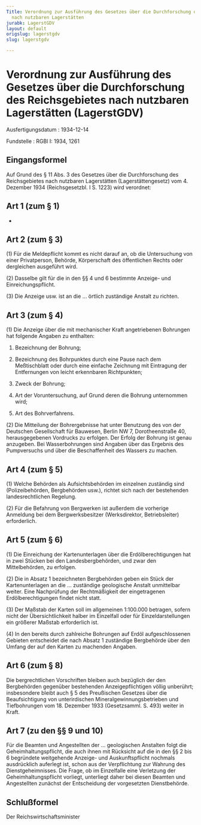 ```yaml
---
Title: Verordnung zur Ausführung des Gesetzes über die Durchforschung des Reichsgebietes
  nach nutzbaren Lagerstätten
jurabk: LagerstGDV
layout: default
origslug: lagerstgdv
slug: lagerstgdv

---
```


# Verordnung zur Ausführung des Gesetzes über die Durchforschung des Reichsgebietes nach nutzbaren Lagerstätten (LagerstGDV)

Ausfertigungsdatum
:   1934-12-14

Fundstelle
:   RGBl I: 1934, 1261



## Eingangsformel

Auf Grund des § 11 Abs. 3 des Gesetzes über die Durchforschung des
Reichsgebietes nach nutzbaren Lagerstätten (Lagerstättengesetz) vom 4.
Dezember 1934 (Reichsgesetzbl. I S. 1223) wird verordnet:


## Art 1 (zum § 1)

-


## Art 2 (zum § 3)

(1) Für die Meldepflicht kommt es nicht darauf an, ob die Untersuchung
von einer Privatperson, Behörde, Körperschaft des öffentlichen Rechts
oder dergleichen ausgeführt wird.

(2) Dasselbe gilt für die in den §§ 4 und 6 bestimmte Anzeige- und
Einreichungspflicht.

(3) Die Anzeige usw. ist an die ... örtlich zuständige Anstalt zu
richten.


## Art 3 (zum § 4)

(1) Die Anzeige über die mit mechanischer Kraft angetriebenen
Bohrungen hat folgende Angaben zu enthalten:

1.  Bezeichnung der Bohrung;


2.  Bezeichnung des Bohrpunktes durch eine Pause nach dem Meßtischblatt
    oder durch eine einfache Zeichnung mit Eintragung der Entfernungen von
    leicht erkennbaren Richtpunkten;


3.  Zweck der Bohrung;


4.  Art der Voruntersuchung, auf Grund deren die Bohrung unternommen wird;


5.  Art des Bohrverfahrens.




(2) Die Mitteilung der Bohrergebnisse hat unter Benutzung des von der
Deutschen Gesellschaft für Bauwesen, Berlin NW 7, Dorotheenstraße 40,
herausgegebenen Vordrucks zu erfolgen. Der Erfolg der Bohrung ist
genau anzugeben. Bei Wasserbohrungen sind Angaben über das Ergebnis
des Pumpversuchs und über die Beschaffenheit des Wassers zu machen.


## Art 4 (zum § 5)

(1) Welche Behörden als Aufsichtsbehörden im einzelnen zuständig sind
(Polizeibehörden, Bergbehörden usw.), richtet sich nach der
bestehenden landesrechtlichen Regelung.

(2) Für die Befahrung von Bergwerken ist außerdem die vorherige
Anmeldung bei dem Bergwerksbesitzer (Werksdirektor, Betriebsleiter)
erforderlich.


## Art 5 (zum § 6)

(1) Die Einreichung der Kartenunterlagen über die Erdölberechtigungen
hat in zwei Stücken
bei den Landesbergbehörden, und zwar den Mittelbehörden,
zu erfolgen.

(2) Die in Absatz 1 bezeichneten Bergbehörden geben ein Stück der
Kartenunterlagen an die ... zuständige geologische Anstalt unmittelbar
weiter. Eine Nachprüfung der Rechtmäßigkeit der eingetragenen
Erdölberechtigungen findet nicht statt.

(3) Der Maßstab der Karten soll im allgemeinen 1:100.000 betragen,
sofern nicht der Übersichtlichkeit halber im Einzelfall oder für
Einzeldarstellungen ein größerer Maßstab erforderlich ist.

(4) In den bereits durch zahlreiche Bohrungen auf Erdöl
aufgeschlossenen Gebieten entscheidet die nach Absatz 1 zuständige
Bergbehörde über den Umfang der auf den Karten zu machenden Angaben.


## Art 6 (zum § 8)

Die bergrechtlichen Vorschriften bleiben auch bezüglich der den
Bergbehörden gegenüber bestehenden Anzeigepflichtigen völlig
unberührt; insbesondere bleibt auch § 5 des Preußischen Gesetzes über
die Beaufsichtigung von unterirdischen Mineralgewinnungsbetrieben und
Tiefbohrungen vom 18. Dezember 1933 (Gesetzsamml. S. 493) weiter in
Kraft.


## Art 7 (zu den §§ 9 und 10)

Für die Beamten und Angestellten der ... geologischen Anstalten folgt
die Geheimhaltungspflicht, die auch ihnen mit Rücksicht auf die in den
§§ 2 bis 6 begründete  weitgehende Anzeige- und Auskunftspflicht
nochmals ausdrücklich auferlegt ist, schon aus der Verpflichtung zur
Wahrung des Dienstgeheimnisses. Die Frage, ob im Einzelfalle eine
Verletzung der Geheimhaltungspflicht vorliegt, unterliegt daher bei
diesen Beamten und Angestellten zunächst der Entscheidung der
vorgesetzten Dienstbehörde.


## Schlußformel

Der Reichswirtschaftsminister

